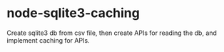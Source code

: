 # node-sqlite3-caching
 Create sqlite3 db from csv file, then create APIs for reading the db, and implement caching for APIs.
